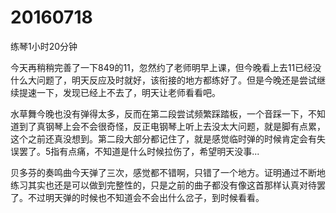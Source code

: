 # 20160718

练琴1小时20分钟

今天再稍稍完善了一下849的11，忽然约了老师明早上课，但今晚看上去11已经没什么大问题了，明天反应及时就好，该衔接的地方都练好了。但是今晚还是尝试继续提速一下，发现已经上不去了，明天让老师看看吧。

水草舞今晚也没有弹得太多，反而在第二段尝试频繁踩踏板，一个音踩一下，不知道到了真钢琴上会不会很奇怪，反正电钢琴上听上去没太大问题，就是脚有点累，这个之前还真没想到。第二段大部分都记住了，就是感觉临时弹的时候肯定会有失误罢了。5指有点痛，不知道是什么时候拉伤了，希望明天没事...

贝多芬的奏鸣曲今天弹了三次，感觉都不错啊，只错了一个地方。证明通过不断地练习其实也还是可以做到完整性的，只是之前的曲子都没有像这首那样认真对待罢了。不过明天弹的时候也不知道会不会出什么岔子，到时候看看。
